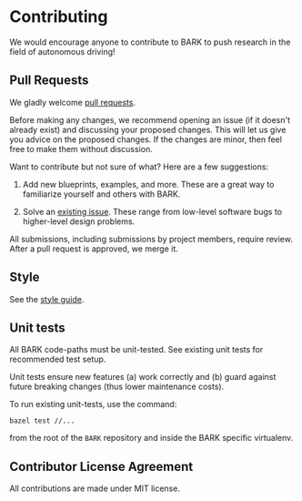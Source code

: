 # Contributing

We would encourage anyone to contribute to BARK to push research in the field of autonomous driving!

## Pull Requests

We gladly welcome [pull requests](
https://help.github.com/articles/about-pull-requests/).

Before making any changes, we recommend opening an issue (if it
doesn't already exist) and discussing your proposed changes. This will
let us give you advice on the proposed changes. If the changes are
minor, then feel free to make them without discussion.

Want to contribute but not sure of what? Here are a few suggestions:

1. Add new blueprints, examples, and more. These are a great way to familiarize
   yourself and others with BARK.


2. Solve an [existing issue](https://github.com/bark-simulator/bark/issues).
   These range from low-level software bugs to higher-level design problems.

All submissions, including submissions by project members, require review. After
a pull request is approved, we merge it.
## Style

See the [style guide](STYLE_GUIDE.md).

## Unit tests

All BARK code-paths must be unit-tested. See existing unit tests for
recommended test setup.

Unit tests ensure new features (a) work correctly and (b) guard against future
breaking changes (thus lower maintenance costs).

To run existing unit-tests, use the command:


```shell
bazel test //...
```

from the root of the `BARK` repository and inside the BARK specific virtualenv.


## Contributor License Agreement

All contributions are made under MIT license.
